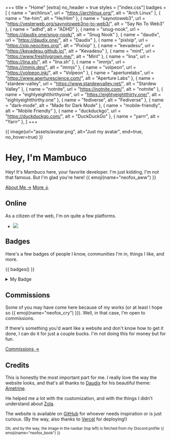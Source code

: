 +++
title = "Home"
[extra]
no_header = true
styles = ["index.css"]
badges = [
  { name = "archlinux", url = "https://archlinux.org/", alt = "Arch Linux" },
  { name = "he-him", alt = "He/Him" },
  { name = "saynotoweb3", url = "https://yesterweb.org/saynotoweb3no-to-web3/", alt = "Say No To Web3" },
  { name = "adhd", alt = "ADHD" },
  { name = "snug-nook", url = "https://daudix.one/snug-nook/", alt = "Snug Nook" },
  { name = "daudix", url = "https://daudix.one/", alt = "Daudix" },
  { name = "pixlxip", url = "https://xip.neocities.org/", alt = "Pixlxip" },
  { name = "kevadesu", url = "https://kevadesu.github.io/", alt = "Kevadesu" },
  { name = "mint", url = "https://www.freshlygrown.me/", alt = "Mint" },
  { name = "lina", url = "https://lina.sh/", alt = "lina.sh" },
  { name = "immjs", url = "https://immjs.dev/", alt = "immjs" },
  { name = "volpeon", url = "https://volpeon.ink/", alt = "Volpeon" },
  { name = "aperturelabs", url = "https://www.aperturescience.com/", alt = "Aperture Labs" },
  { name = "stardew-valley", url = "https://www.stardewvalley.net/", alt = "Stardew Valley" },
  { name = "notnite", url = "https://notnite.com/", alt = "notnite" },
  { name = "eightyeightthirthyone", url = "https://eightyeightthirty.one/", alt = "eightyeightthirthy.one" },
  { name = "fediverse", alt = "Fediverse" },
  { name = "dark-mode", alt = "Made for Dark Mode" },
  { name = "mobile-friendly", alt = "Mobile Friendly" },
  { name = "duckduckgo", url = "https://duckduckgo.com/", alt = "DuckDuckGo" },
  { name = "yarrr", alt = "Yarrr" },
]
+++

<div class="container-fill">
<div>

{{ image(url="assets/avatar.png", alt="Just my avatar", end=true, no_hover=true) }}

<div id="title">

# Hey, I'm Mambuco
</div>

Hey! It's Mambuco here, your favorite developer. I'm just kidding, I'm not that famous. But I'm glad you're here! {{ emoji(name="neofox_aww") }}

<div class="buttons start big">
  <a class="suggested" href="/about/">About Me →</a>
  <a href="#more">More ↓</a>
</div>
</div>
</div>

<div id="more"></div>

<!-- ## Socials

If you ever wanna get in touch (or just stalk me), just take a look at [this page](@/socials/index.md). -->

## Online

As a citizen of the web, I'm on quite a few platforms.

<ul class="masonry">

<li>
<article id="discord">

<div class="pfp-container">
<img src="https://api.lanyard.rest/604790617138266149.webp"  class="pfp no-hover" loading="lazy">
<div class="online-indicator online"></div>
</div>
</article>
</li>

</ul>

## Badges

Here's a few badges of people I know, communities I'm in, things I like, and more.

{{ badges() }}

<details>
<summary>My Badge</summary>

If you want to, you can add **my badge** on your website {{ emoji(name="neofox_boop_blep") }}

<img class="pixels transparent no-hover badge" src="/badges/mambuco.gif" alt="My Badge">

```html
<a href="https://mambuco.dev">
  <img src="https://mambuco.dev/badges/mambuco.gif" alt="Mambuco">
</a>
```

</details>

## Commissions

Some of you may have come here because of my works (or at least I hope so {{ emoji(name="neofox_cry") }}). Well, in that case, I'm open to commissions.

If there's something you'd want like a website and don't know how to get it done, I can do it for just a couple bucks. I'm not doing this for money but for fun.

<div class="buttons big start">
  <a href="/commissions/">Commissions →</a>
</div>

## Credits

This is honestly the most important part for me. I really love the way the website looks, and that's all thanks to [Daudix](https://daudix.one/) for his beautiful theme: [Ametrine](https://ametrine.daudix.one/).

He helped me a lot with the customization, and with the things I didn't understand about [Zola](https://www.getzola.org/).

The website is available on [GitHub](https://github.com/mambucodev/my-website/) for whoever needs inspiration or is just curious. (By the way, also thanks to [Vercel](https://vercel.com/) for deploying!)

<small>Oh, and by the way, the image in the navbar (top left) is fetched from my Discord profile {{ emoji(name="neofox_book") }}</small>
